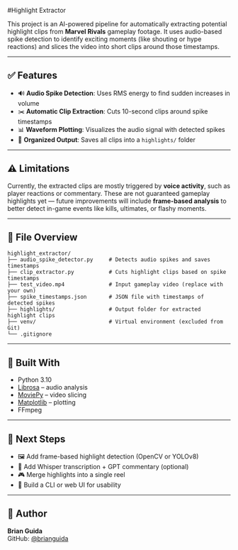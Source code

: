 #Highlight Extractor

This project is an AI-powered pipeline for automatically extracting potential highlight clips from **Marvel Rivals** gameplay footage. It uses audio-based spike detection to identify exciting moments (like shouting or hype reactions) and slices the video into short clips around those timestamps.

---

## ✅ Features

- 🔊 **Audio Spike Detection**: Uses RMS energy to find sudden increases in volume
- ✂️ **Automatic Clip Extraction**: Cuts 10-second clips around spike timestamps
- 📊 **Waveform Plotting**: Visualizes the audio signal with detected spikes
- 📂 **Organized Output**: Saves all clips into a `highlights/` folder

---

## ⚠️ Limitations

Currently, the extracted clips are mostly triggered by **voice activity**, such as player reactions or commentary. These are not guaranteed gameplay highlights yet — future improvements will include **frame-based analysis** to better detect in-game events like kills, ultimates, or flashy moments.

---

## 📁 File Overview

```
highlight_extractor/
├── audio_spike_detector.py     # Detects audio spikes and saves timestamps
├── clip_extractor.py           # Cuts highlight clips based on spike timestamps
├── test_video.mp4              # Input gameplay video (replace with your own)
├── spike_timestamps.json       # JSON file with timestamps of detected spikes
├── highlights/                 # Output folder for extracted highlight clips
├── venv/                       # Virtual environment (excluded from Git)
└── .gitignore
```

---

## 🧠 Built With

- Python 3.10
- [Librosa](https://librosa.org/) – audio analysis
- [MoviePy](https://zulko.github.io/moviepy/) – video slicing
- [Matplotlib](https://matplotlib.org/) – plotting
- FFmpeg

---

## 🚀 Next Steps

- 🖼 Add frame-based highlight detection (OpenCV or YOLOv8)
- 🫣 Add Whisper transcription + GPT commentary (optional)
- 🎮 Merge highlights into a single reel
- 🧪 Build a CLI or web UI for usability

---

## 👤 Author

**Brian Guida**  
GitHub: [@brianguida](https://github.com/brianguida)